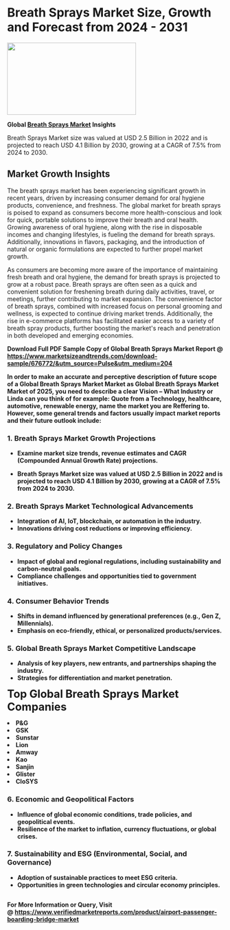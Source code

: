 <H1>Breath Sprays Market Size, Growth and Forecast from 2024 - 2031</H1><img class="aligncenter size-medium wp-image-584254" src="https://thirdeyenews.in/wp-content/uploads/2024/09/Global-Market-Research-300x168.jpeg" alt="" width="300" height="168" /><p><strong>Global&nbsp;<a href="https://www.marketsizeandtrends.com/download-sample/676772/&amp;utm_source=Pulse&amp;utm_medium=204">Breath Sprays Market</a> Insights</strong></p><p>Breath Sprays Market size was valued at USD 2.5 Billion in 2022 and is projected to reach USD 4.1 Billion by 2030, growing at a CAGR of 7.5% from 2024 to 2030.</p><p><h2>Market Growth Insights</h2> <p>The breath sprays market has been experiencing significant growth in recent years, driven by increasing consumer demand for oral hygiene products, convenience, and freshness. The global market for breath sprays is poised to expand as consumers become more health-conscious and look for quick, portable solutions to improve their breath and oral health. Growing awareness of oral hygiene, along with the rise in disposable incomes and changing lifestyles, is fueling the demand for breath sprays. Additionally, innovations in flavors, packaging, and the introduction of natural or organic formulations are expected to further propel market growth.</p> <p><strong></strong></p> <p>As consumers are becoming more aware of the importance of maintaining fresh breath and oral hygiene, the demand for breath sprays is projected to grow at a robust pace. Breath sprays are often seen as a quick and convenient solution for freshening breath during daily activities, travel, or meetings, further contributing to market expansion. The convenience factor of breath sprays, combined with increased focus on personal grooming and wellness, is expected to continue driving market trends. Additionally, the rise in e-commerce platforms has facilitated easier access to a variety of breath spray products, further boosting the market's reach and penetration in both developed and emerging economies.</p> <p><strong></p><p><span class=""><strong>Download Full PDF Sample Copy of Global Breath Sprays Market Report</strong> @ <a href="https://www.marketsizeandtrends.com/download-sample/676772/&amp;utm_source=Pulse&amp;utm_medium=204" target="_blank">https://www.marketsizeandtrends.com/download-sample/676772/&amp;utm_source=Pulse&amp;utm_medium=204</a></span></p><p>In order to make an accurate and perceptive description of future scope of a Global&nbsp;Breath Sprays Market Market as Global&nbsp;Breath Sprays Market Market of 2025, you need to describe a clear Vision &ndash; What Industry or Linda can you think of for example: Quote from a Technology, healthcare, automotive, renewable energy, name the market you are Reffering to. However, some general trends and factors usually impact market reports and their future outlook include:</p><h3>1.&nbsp;<strong>Breath Sprays Market Growth Projections</strong></h3><ul><li>Examine market size trends, revenue estimates and CAGR (Compounded Annual Growth Rate) projections.</li><li><p>Breath Sprays Market size was valued at USD 2.5 Billion in 2022 and is projected to reach USD 4.1 Billion by 2030, growing at a CAGR of 7.5% from 2024 to 2030.</p></li></ul><h3>2.&nbsp;<strong>Breath Sprays Market Technological Advancements</strong></h3><ul><li>Integration of AI, IoT, blockchain, or automation in the industry.</li><li>Innovations driving cost reductions or improving efficiency.</li></ul><h3>3.&nbsp;<strong>Regulatory and Policy Changes</strong></h3><ul><li>Impact of global and regional regulations, including sustainability and carbon-neutral goals.</li><li>Compliance challenges and opportunities tied to government initiatives.</li></ul><h3>4.&nbsp;<strong>Consumer Behavior Trends</strong></h3><ul><li>Shifts in demand influenced by generational preferences (e.g., Gen Z, Millennials).</li><li>Emphasis on eco-friendly, ethical, or personalized products/services.</li></ul><h3>5.&nbsp;<strong>Global Breath Sprays Market Competitive Landscape</strong></h3><ul><li>Analysis of key players, new entrants, and partnerships shaping the industry.</li><li>Strategies for differentiation and market penetration.</li></ul><p data-pm-slice="1 1 []"><span style="color: inherit; font-family: inherit; font-size: 25px;">Top Global Breath Sprays Market Companies</span></p><div class="" data-test-id=""><p><li>P&G</li><li> GSK</li><li> Sunstar</li><li> Lion</li><li> Amway</li><li> Kao</li><li> Sanjin</li><li> Glister</li><li> CloSYS</li></p></div><h3>6.&nbsp;<strong>Economic and Geopolitical Factors</strong></h3><ul><li>Influence of global economic conditions, trade policies, and geopolitical events.</li><li>Resilience of the market to inflation, currency fluctuations, or global crises.</li></ul><h3>7.&nbsp;<strong>Sustainability and ESG (Environmental, Social, and Governance)</strong></h3><ul><li>Adoption of sustainable practices to meet ESG criteria.</li><li>Opportunities in green technologies and circular economy principles.</li></ul><h2><strong style="font-size: 14px;">For More Information or Query, Visit @&nbsp;</strong><a style="background-color: #ffffff; font-size: 14px;" href="https://www.marketsizeandtrends.com/report/breath-sprays-market/" target="_blank">https://www.verifiedmarketreports.com/product/airport-passenger-boarding-bridge-market</a></h2>
